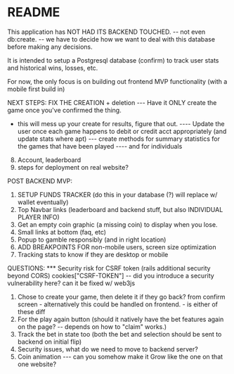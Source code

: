 # README

This application has NOT HAD ITS BACKEND TOUCHED.
-- not even db:create.
-- we have to decide how we want to deal with this database before making any decisions.

It is intended to setup a Postgresql database (confirm) to track user stats and historical wins, losses, etc.

For now, the only focus is on building out frontend MVP functionality (with a mobile first build in)



NEXT STEPS:
FIX THE CREATION + deletion --- Have it ONLY create the game once you've confirmed the thing.
- this will mess up your create for results, figure that out.
---- Update the user once each game happens to debit or credit acct appropriately (and update stats where apt)
 --- create methods for summary statistics for the games that have been played
     ---- and for individuals
8. Account, leaderboard
9. steps for deployment on real website?


POST BACKEND MVP:
1. SETUP FUNDS TRACKER (do this in your database (?) will replace w/ wallet eventually)
5. Top Navbar links (leaderboard and backend stuff, but also INDIVIDUAL PLAYER INFO)
1. Get an empty coin graphic (a missing coin) to display when you lose.
5. Small links at bottom (faq, etc)
6. Popup to gamble responsibly (and in right location)
7. ADD BREAKPOINTS FOR non-mobile users, screen size optimization
8. Tracking stats to know if they are desktop or mobile

QUESTIONS:
*** Security risk for CSRF token (rails additional security beyond CORS)
   cookies["CSRF-TOKEN"] -- did you introduce a security vulnerability here? can it be fixed w/ web3js
1. Chose to create your game, then delete it if they go back? from confirm screen - alternatively this could be handled on frontend. - is either of these diff
2. For the play again button (should it natively have the bet features again on the page? -- depends on how to "claim" works.)
3. Track the bet in state too (both the bet and selection should be sent to backend on initial flip)
4. Security issues, what do we need to move to backend server?
5. Coin animation --- can you somehow make it Grow like the one on that one website?